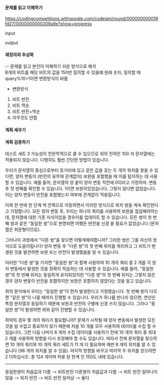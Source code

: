 #### 문제를 읽고 이해하기
https://codingcompetitions.withgoogle.com/codejam/round/000000000019fd27/0000000000209a9e?show=progress

input</br>



output</br>

 
#### 재정의와 추상화<br>
-- 문제를 읽고 본인이 이해하기 쉬운 방식으로 해석<br>
B개의 비트를 해당 비트의 값을 150번 질의할 수 있을떄 원래 숫자, 질의할 때 query%10=1이면 변환방식이 바뀜
- 변환방식
1. 비트 반전
2. 비트 역순
3. 비트 반전+역순
4. 아무것도 안함

#### 계획 세우기<br>


#### 계획 검증하기

테스트 세트 3
가능성이 천문학적으로 클 수 있으므로 위의 전략은 100 자 문자열에는 적용되지 않습니다. 다행히도 훨씬 간단한 방법이 있습니다.

우리가 문자열의 중심으로부터 등거리에 있고 같은 값을 갖는 두 개의 위치를 ​​찾을 수 있다면, 양자 변동이 (반전의 유무에 관계없이) 보완을 포함했을 때 이를 탐지하는 데 사용할 수 있습니다. 예를 들어, 문자열의 양 끝이 양자 변동 직전에 0이라고 가정하자. 변동 후 첫 번째를 확인할 수 있습니다. 1이면 보완이있었습니다. 그렇지 않다면 없었습니다. 이는 양자 변동이 반전을 포함했는지 여부에 관계없이 적용됩니다.

이제 한 번에 한 단계 씩 안쪽으로 이동하면서 이러한 방식으로 위치 쌍을 계속 확인한다고 가정합니다. 모든 양자 변동 후, 우리는 하나의 쿼리를 사용하여 보완을 점검해야하는데, 문자열에 대한 기존 지식이있을 경우이를 업데이트 할 수 있습니다. 모든 쌍이 첫 번째 쌍과 같은 "동일한 쌍"으로 판명되면 어쨌든 반전을 신경 쓸 필요가 없었습니다 (문자열은 회문형이므로).

그러나이 과정에서 "다른 쌍"을 찾으면 어떻게해야합니까? 그러한 쌍은 그들 자신의 방식으로 도움이됩니다! 양자 변동 후 "다른 쌍"의 첫 번째 위치를 쿼리하고 그 비트가 변경된 것을 발견하면 보완 또는 반전이 발생했음을 알 수 있습니다.

이러한 "다른 쌍"을 가지면 "동일한 쌍"과 함께 사용하여 10 개의 쿼리 중 2 개를 각 양자 변동에서 발생한 것을 정확히 학습하는 데 사용할 수 있습니다. 예를 들어, "동일한 쌍"의 첫 번째 위치는 동일하게 유지되었지만 "다른 쌍"의 첫 번째 위치는 그렇지 않은 경우 양자 변동이 반전을 포함하지만 보완은 포함하지 않았다는 것을 알고 있습니다.

위의 분석에서 우리는 "동일한 쌍"이 먼저 발생한다고 가정했습니다. 첫 번째 쌍이 다르면 "같은 쌍"이 나올 때까지 진행할 수 있습니다. 우리가 하나를 만나지 않으면, 연산은 특정 문자열과 동일하기 때문에 보완과 반전의 구별에 신경 쓰지 않습니다. 그러나 "동일한 쌍"이 발생하면 위와 같이 진행할 수 있습니다.

최악의 경우 몇 개의 쿼리가 필요합니까? 문제가 시작될 때 양자 변동에서 발생한 모든 것을 알 수없고 중요하지 않기 때문에 처음 10 개를 모두 사용하여 데이터를 수집 할 수 있습니다. 그런 다음 나머지 8 개의 수집 데이터를 사용하기 전에 10 개의 쿼리 중 최대 2 개를 사용하여 방향을 다시 조정해야 할 수도 있습니다. 따라서 전체 문자열을 찾으려면 10 개의 쿼리와 10 개의 쿼리 세트가 11 개 더 필요하며 매번 8 개의 위치를 ​​알 수 있습니다 (98 개의 위치를 ​​알 수 있음). 마지막 방향을 바꾸고 마지막 두 위치를 얻으려면 2 더하십시오. 총 124 개이며 허용 된 한계 인 150도 내에 있습니다.


---

동일한쌍이 처음값과 다름 -> 비트반전
다른쌍이 처음값과 다름 -> 비트 반전 일어나지 않음 -> 위치 반전
               -> 비트 반전 일어남 -> 둘다